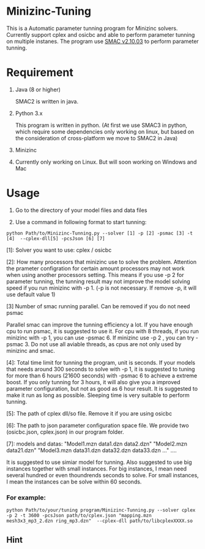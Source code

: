 # Minizinc-Tuning

This is a Automatic parameter tunning program for Minizinc solvers. Currently support cplex and osicbc and able to perform parameter tunning on multiple instanes. The program use [SMAC v2.10.03](http://www.cs.ubc.ca/labs/beta/Projects/SMAC/) to perform parameter tunning.


# Requirement

1. Java (8 or higher)

   SMAC2 is written in java.
   
2. Python 3.x

   This program is written in python. (At first we use SMAC3 in python, which require some dependencies only working on linux, but based on the consideration of cross-platform we move to SMAC2 in Java)

3. Minizinc
   
4. Currently only working on Linux. But will soon working on Windows and Mac

# Usage

1. Go to the directory of your model files and data files

2. Use a command in following format to start tunning:

```
python Path/to/Minizinc-Tunning.py --solver [1] -p [2] -psmac [3] -t [4]  --cplex-dll[5] -pcsJson [6] [7]
```
\[1]: Solver you want to use: cplex / osicbc

\[2]: How many processors that minizinc use to solve the problem. Attention the prameter configration for certain amount processors may not work when using another processors setting. This means if you use -p 2 for parameter tunning, the tunning result may not improve the model solving speed if you run minizinc with -p 1. (-p is not necessary. If remove -p, it will use default value 1)

\[3] Number of smac running parallel. Can be removed if you do not need psmac

Parallel smac can improve the tunning efficiency a lot. If you have enough cpu to run psmac, it is suggested to use it. For cpu with 8 threads, if you run minizinc with -p 1, you can use -psmac 6. If minizinc use -p 2 , you can try -psmac 3. Do not use all aviable threads, as cpus are not only used by minizinc and smac. 

\[4]: Total time limit for tunning the program, unit is seconds. If your models that needs around 300 seconds to solve with -p 1, it is suggested to tuning for more than 6 hours (21600 seconds) with -psmac 6 to achieve a extreme boost. If you only tunning for 3 hours, it will also give you a improved parameter configuration, but not as good as 6 hour result. It is suggested to make it run as long as possible. Sleeping time is very suitable to perform tunning.

\[5]: The path of cplex dll/so file. Remove it if you are using osicbc

\[6]: The path to json parameter configuration space file. We provide two (osicbc.json, cplex.json) in our program folder.

\[7]: models and datas: "Model1.mzn data1.dzn data2.dzn" "Model2.mzn data21.dzn" "Model3.mzn data31.dzn data32.dzn data33.dzn ..." ....

It is suggested to use simiar model for tunning. Also suggested to use big instances together with small instances. For big instances, I mean need several hundred or even thoundrends seconds to solve. For small instances, I mean the instances can be solve within 60 seconds.

### For example:
```
python Path/to/your/tuning program/Minizinc-Tunning.py --solver cplex -p 2 -t 3600 -pcsJson path/to/cplex.json "mapping.mzn mesh3x3_mp3_2.dzn ring_mp3.dzn"  --cplex-dll path/to/libcplexXXXX.so
```
## Hint
